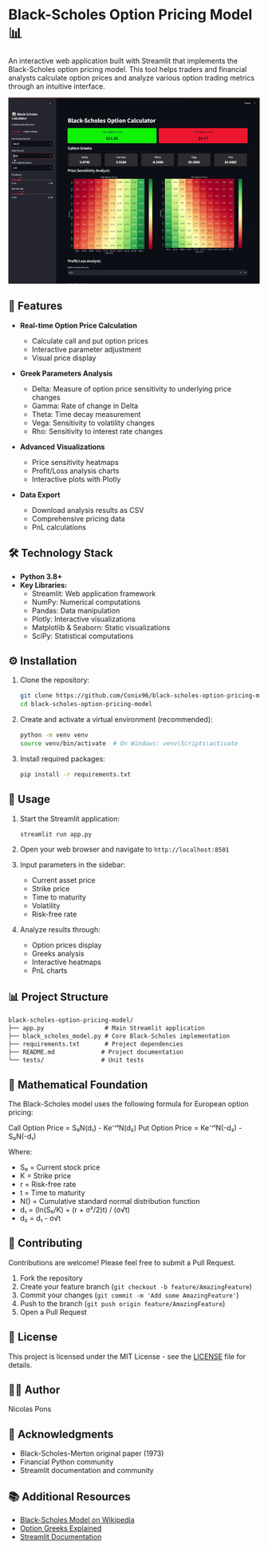 # Black-Scholes Option Pricing Model 📊

An interactive web application built with Streamlit that implements the Black-Scholes option pricing model. This tool helps traders and financial analysts calculate option prices and analyze various option trading metrics through an intuitive interface.

![Demo](./resources/demo.gif)

## 🚀 Features

- **Real-time Option Price Calculation**
  - Calculate call and put option prices
  - Interactive parameter adjustment
  - Visual price display

- **Greek Parameters Analysis**
  - Delta: Measure of option price sensitivity to underlying price changes
  - Gamma: Rate of change in Delta
  - Theta: Time decay measurement
  - Vega: Sensitivity to volatility changes
  - Rho: Sensitivity to interest rate changes

- **Advanced Visualizations**
  - Price sensitivity heatmaps
  - Profit/Loss analysis charts
  - Interactive plots with Plotly

- **Data Export**
  - Download analysis results as CSV
  - Comprehensive pricing data
  - PnL calculations

## 🛠️ Technology Stack

- **Python 3.8+**
- **Key Libraries:**
  - Streamlit: Web application framework
  - NumPy: Numerical computations
  - Pandas: Data manipulation
  - Plotly: Interactive visualizations
  - Matplotlib & Seaborn: Static visualizations
  - SciPy: Statistical computations

## ⚙️ Installation

1. Clone the repository:
   ```bash
   git clone https://github.com/Conix96/black-scholes-option-pricing-model.git
   cd black-scholes-option-pricing-model
   ```

2. Create and activate a virtual environment (recommended):
   ```bash
   python -m venv venv
   source venv/bin/activate  # On Windows: venv\Scripts\activate
   ```

3. Install required packages:
   ```bash
   pip install -r requirements.txt
   ```

## 🚀 Usage

1. Start the Streamlit application:
   ```bash
   streamlit run app.py
   ```

2. Open your web browser and navigate to `http://localhost:8501`

3. Input parameters in the sidebar:
   - Current asset price
   - Strike price
   - Time to maturity
   - Volatility
   - Risk-free rate

4. Analyze results through:
   - Option prices display
   - Greeks analysis
   - Interactive heatmaps
   - PnL charts

## 📊 Project Structure

```
black-scholes-option-pricing-model/
├── app.py                 # Main Streamlit application
├── black_scholes_model.py # Core Black-Scholes implementation
├── requirements.txt       # Project dependencies
├── README.md             # Project documentation
└── tests/                # Unit tests
```

## 🧮 Mathematical Foundation

The Black-Scholes model uses the following formula for European option pricing:

Call Option Price = S₀N(d₁) - Ke⁻ʳᵗN(d₂)
Put Option Price = Ke⁻ʳᵗN(-d₂) - S₀N(-d₁)

Where:
- S₀ = Current stock price
- K = Strike price
- r = Risk-free rate
- t = Time to maturity
- N() = Cumulative standard normal distribution function
- d₁ = (ln(S₀/K) + (r + σ²/2)t) / (σ√t)
- d₂ = d₁ - σ√t

## 🤝 Contributing

Contributions are welcome! Please feel free to submit a Pull Request.

1. Fork the repository
2. Create your feature branch (`git checkout -b feature/AmazingFeature`)
3. Commit your changes (`git commit -m 'Add some AmazingFeature'`)
4. Push to the branch (`git push origin feature/AmazingFeature`)
5. Open a Pull Request

## 📝 License

This project is licensed under the MIT License - see the [LICENSE](LICENSE) file for details.

## 👨‍💻 Author

Nicolas Pons

## 🙏 Acknowledgments

- Black-Scholes-Merton original paper (1973)
- Financial Python community
- Streamlit documentation and community

## 📚 Additional Resources

- [Black-Scholes Model on Wikipedia](https://en.wikipedia.org/wiki/Black%E2%80%93Scholes_model)
- [Option Greeks Explained](https://www.investopedia.com/trading/getting-to-know-the-greeks/)
- [Streamlit Documentation](https://docs.streamlit.io)
